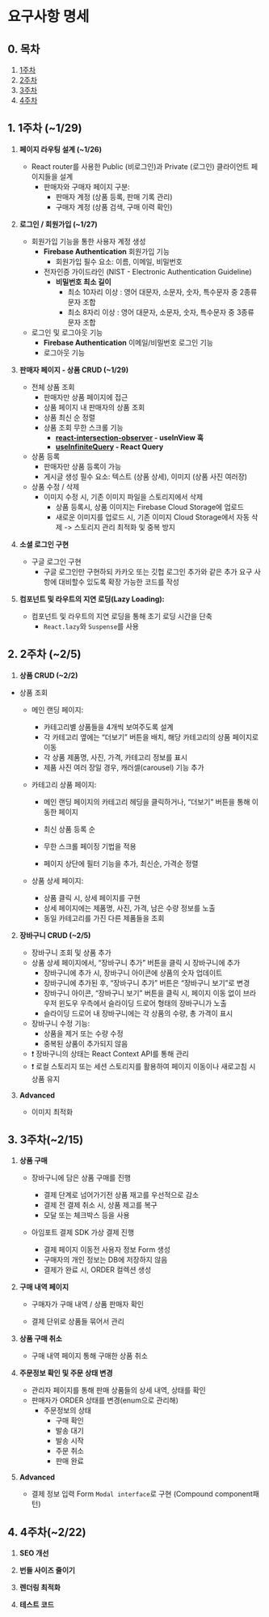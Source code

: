 # 요구사항 명세

## 0. 목차

1. [1주차](#1-1주차-129)
2. [2주차](#2-2주차-25)
3. [3주차](#3-3주차215)
4. [4주차](#4-4주차222)

## 1. 1주차 (~1/29)

1. **페이지 라우팅 설계 (~1/26)**

   - React router를 사용한 Public (비로그인)과 Private (로그인) 클라이언트 페이지들을 설계
     - 판매자와 구매자 페이지 구분:
       - 판매자 계정 (상품 등록, 판매 기록 관리)
       - 구매자 계정 (상품 검색, 구매 이력 확인)

2. **로그인 / 회원가입 (~1/27)**

   - 회원가입 기능을 통한 사용자 계정 생성
     - **Firebase Authentication** 회원가입 기능
       - 회원가입 필수 요소: 이름, 이메일, 비밀번호
     - 전자인증 가이드라인 (NIST - Electronic Authentication Guideline)
       - **비밀번호 최소 길이**
         - 최소 10자리 이상 : 영어 대문자, 소문자, 숫자, 특수문자 중 2종류 문자 조합
         - 최소 8자리 이상 : 영어 대문자, 소문자, 숫자, 특수문자 중 3종류 문자 조합
   - 로그인 및 로그아웃 기능
     - **Firebase Authentication** 이메일/비밀번호 로그인 기능
     - 로그아웃 기능

3. **판매자 페이지 - 상품 CRUD (~1/29)**

   - 전체 상품 조회
     - 판매자만 상품 페이지에 접근
     - 상품 페이지 내 판매자의 상품 조회
     - 상품 최신 순 정렬
     - 상품 조회 무한 스크롤 기능
       - **[react-intersection-observer](https://www.npmjs.com/package/react-intersection-observer#react-intersection-observer) - useInView 훅**
       - **[useInfiniteQuery](https://tanstack.com/query/v4/docs/react/reference/useInfiniteQuery) - React Query**
   - 상품 등록
     - 판매자만 상품 등록이 가능
     - 게시글 생성 필수 요소: 텍스트 (상품 상세), 이미지 (상품 사진 여러장)
   - 상품 수정 / 삭제
     - 이미지 수정 시, 기존 이미지 파일을 스토리지에서 삭제
       - 상품 등록시, 상품 이미지는 Firebase Cloud Storage에 업로드
       - 새로운 이미지를 업로드 시, 기존 이미지 Cloud Storage에서 자동 삭제 -> 스토리지 관리 최적화 및 중복 방지

4. **소셜 로그인 구현**

   - 구글 로그인 구현
     - 구글 로그인만 구현하되 카카오 또는 깃헙 로그인 추가와 같은 추가 요구 사항에 대비할수 있도록 확장 가능한 코드를 작성

5. **컴포넌트 및 라우트의 지연 로딩(Lazy Loading):**
   - 컴포넌트 및 라우트의 지연 로딩을 통해 초기 로딩 시간을 단축
     - `React.lazy`와 `Suspense`를 사용

## 2. 2주차 (~2/5)

1. **상품 CRUD (~2/2)**

- 상품 조회

  - 메인 랜딩 페이지:
    - 카테고리별 상품들을 4개씩 보여주도록 설계
    - 각 카테고리 옆에는 “더보기” 버튼을 배치, 해당 카테고리의 상품 페이지로 이동
    - 각 상품 제품명, 사진, 가격, 카테고리 정보를 표시
    - 제품 사진 여러 장일 경우, 캐러셀(carousel) 기능 추가
  - 카테고리 상품 페이지:

    - 메인 랜딩 페이지의 카테고리 헤딩을 클릭하거나, “더보기” 버튼을 통해 이동한 페이지
    - 최신 상품 등록 순
    - 무한 스크롤 페이징 기법을 적용

    - 페이지 상단에 필터 기능을 추가, 최신순, 가격순 정렬

  - 상품 상세 페이지:

    - 상품 클릭 시, 상세 페이지를 구현
    - 상세 페이지에는 제품명, 사진, 가격, 남은 수량 정보를 노출
    - 동일 카테고리를 가진 다른 제품들을 조회

2. **장바구니 CRUD (~2/5)**

   - 장바구니 조회 및 상품 추가
   - 상품 상세 페이지에서, “장바구니 추가” 버튼을 클릭 시 장바구니에 추가
     - 장바구니에 추가 시, 장바구니 아이콘에 상품의 숫자 업데이트
     - 장바구니에 추가된 후, “장바구니 추가” 버튼은 “장바구니 보기”로 변경
     - 장바구니 아이콘, “장바구니 보기” 버튼을 클릭 시, 페이지 이동 없이 브라우저 윈도우 우측에서 슬라이딩 드로어 형태의 장바구니가 노출
     - 슬라이딩 드로어 내 장바구니에는 각 상품의 수량, 총 가격이 표시
   - 장바구니 수정 기능:
     - 상품을 제거 또는 수량 수정
     - 중복된 상품이 추가되지 않음
   - ❗️ 장바구니의 상태는 React Context API를 통해 관리
   - ❗️ 로컬 스토리지 또는 세션 스토리지를 활용하여 페이지 이동이나 새로고침 시 상품 유지

3. **Advanced**
   - 이미지 최적화

## 3. 3주차(~2/15)

1.  **상품 구매**

    - 장바구니에 담은 상품 구매를 진행

      - 결제 단계로 넘어가기전 상품 재고를 우선적으로 감소
      - 결제 전 결제 취소 시, 상품 제고를 복구
      - 모달 또는 체크박스 등을 사용

    - 아임포트 결제 SDK 가상 결제 진행

      - 결제 페이지 이동전 사용자 정보 Form 생성
      - 구매자의 개인 정보는 DB에 저장하지 않음
      - 결제가 완료 시, ORDER 컬렉션 생성

2.  **구매 내역 페이지**

    - 구매자가 구매 내역 / 상품 판매자 확인

    - 결제 단위로 상품들 묶어서 관리

3.  **상품 구매 취소**

    - 구매 내역 페이지 통해 구매한 상품 취소

4.  **주문정보 확인 및 주문 상태 변경**

    - 관리자 페이지를 통해 판매 상품들의 상세 내역, 상태를 확인
    - 판매자가 ORDER 상태를 변경(enum으로 관리해)
      - 주문정보의 상태
        - 구매 확인
        - 발송 대기
        - 발송 시작
        - 주문 취소
        - 판매 완료

5.  **Advanced**
    - 결제 정보 입력 Form `Modal interface`로 구현 (Compound component패턴)

## 4. 4주차(~2/22)

1. **SEO 개선**

2. **번들 사이즈 줄이기**

3. **렌더링 최적화**

4. **테스트 코드**
